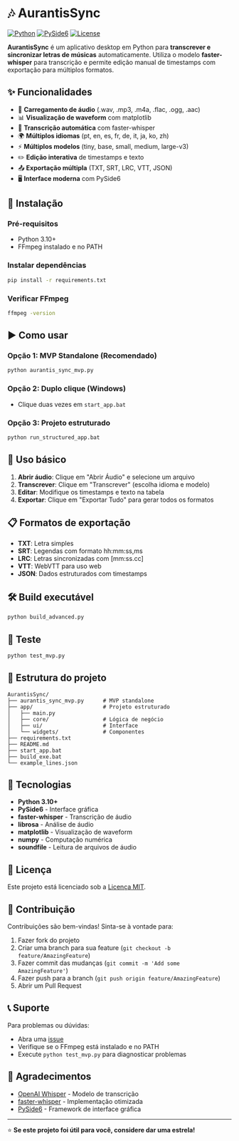 # 🎶 AurantisSync

[![Python](https://img.shields.io/badge/Python-3.10+-blue.svg)](https://python.org)
[![PySide6](https://img.shields.io/badge/PySide6-6.5+-green.svg)](https://pypi.org/project/PySide6/)
[![License](https://img.shields.io/badge/License-MIT-yellow.svg)](LICENSE)

**AurantisSync** é um aplicativo desktop em Python para **transcrever e sincronizar letras de músicas** automaticamente. Utiliza o modelo **faster-whisper** para transcrição e permite edição manual de timestamps com exportação para múltiplos formatos.

## ✨ Funcionalidades

- 🎵 **Carregamento de áudio** (.wav, .mp3, .m4a, .flac, .ogg, .aac)
- 📊 **Visualização de waveform** com matplotlib
- 🎤 **Transcrição automática** com faster-whisper
- 🌍 **Múltiplos idiomas** (pt, en, es, fr, de, it, ja, ko, zh)
- ⚡ **Múltiplos modelos** (tiny, base, small, medium, large-v3)
- ✏️ **Edição interativa** de timestamps e texto
- 📤 **Exportação múltipla** (TXT, SRT, LRC, VTT, JSON)
- 🖥️ **Interface moderna** com PySide6

## 🚀 Instalação

### Pré-requisitos
- Python 3.10+
- FFmpeg instalado e no PATH

### Instalar dependências
```bash
pip install -r requirements.txt
```

### Verificar FFmpeg
```bash
ffmpeg -version
```

## ▶️ Como usar

### Opção 1: MVP Standalone (Recomendado)
```bash
python aurantis_sync_mvp.py
```

### Opção 2: Duplo clique (Windows)
- Clique duas vezes em `start_app.bat`

### Opção 3: Projeto estruturado
```bash
python run_structured_app.bat
```

## 🎯 Uso básico

1. **Abrir áudio**: Clique em "Abrir Áudio" e selecione um arquivo
2. **Transcrever**: Clique em "Transcrever" (escolha idioma e modelo)
3. **Editar**: Modifique os timestamps e texto na tabela
4. **Exportar**: Clique em "Exportar Tudo" para gerar todos os formatos

## 📋 Formatos de exportação

- **TXT**: Letra simples
- **SRT**: Legendas com formato hh:mm:ss,ms
- **LRC**: Letras sincronizadas com [mm:ss.cc]
- **VTT**: WebVTT para uso web
- **JSON**: Dados estruturados com timestamps

## 🛠️ Build executável

```bash
python build_advanced.py
```

## 🧪 Teste

```bash
python test_mvp.py
```

## 📁 Estrutura do projeto

```
AurantisSync/
├── aurantis_sync_mvp.py      # MVP standalone
├── app/                      # Projeto estruturado
│   ├── main.py
│   ├── core/                 # Lógica de negócio
│   ├── ui/                   # Interface
│   └── widgets/              # Componentes
├── requirements.txt
├── README.md
├── start_app.bat
├── build_exe.bat
└── example_lines.json
```

## 🔧 Tecnologias

- **Python 3.10+**
- **PySide6** - Interface gráfica
- **faster-whisper** - Transcrição de áudio
- **librosa** - Análise de áudio
- **matplotlib** - Visualização de waveform
- **numpy** - Computação numérica
- **soundfile** - Leitura de arquivos de áudio

## 📄 Licença

Este projeto está licenciado sob a [Licença MIT](LICENSE).

## 🤝 Contribuição

Contribuições são bem-vindas! Sinta-se à vontade para:

1. Fazer fork do projeto
2. Criar uma branch para sua feature (`git checkout -b feature/AmazingFeature`)
3. Fazer commit das mudanças (`git commit -m 'Add some AmazingFeature'`)
4. Fazer push para a branch (`git push origin feature/AmazingFeature`)
5. Abrir um Pull Request

## 📞 Suporte

Para problemas ou dúvidas:

- Abra uma [issue](https://github.com/JoaoSantosCodes/AurantisSync/issues)
- Verifique se o FFmpeg está instalado e no PATH
- Execute `python test_mvp.py` para diagnosticar problemas

## 🌟 Agradecimentos

- [OpenAI Whisper](https://github.com/openai/whisper) - Modelo de transcrição
- [faster-whisper](https://github.com/guillaumekln/faster-whisper) - Implementação otimizada
- [PySide6](https://doc.qt.io/qtforpython/) - Framework de interface gráfica

---

⭐ **Se este projeto foi útil para você, considere dar uma estrela!**
